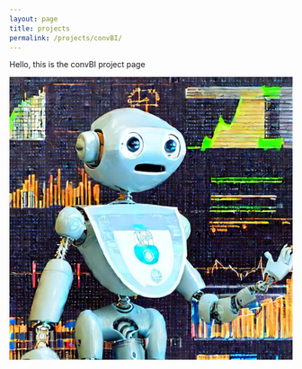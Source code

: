 ```yaml
---
layout: page
title: projects
permalink: /projects/convBI/
---
```


Hello, this is the convBI project page

![BI Agent](convBIAgent.jpeg)
